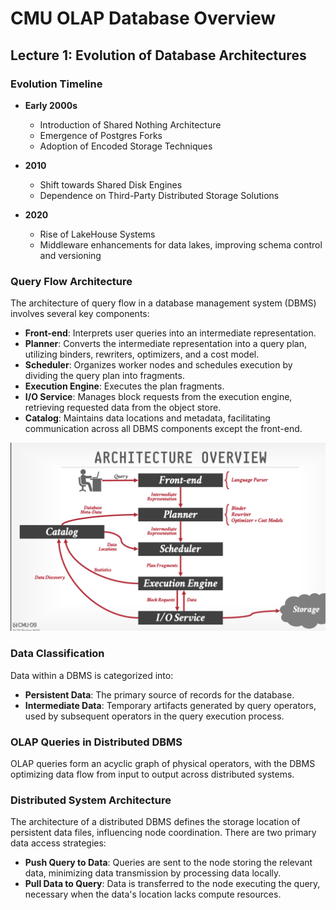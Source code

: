 # CMU OLAP Database Overview

## Lecture 1: Evolution of Database Architectures

### Evolution Timeline
- **Early 2000s**
  - Introduction of Shared Nothing Architecture
  - Emergence of Postgres Forks
  - Adoption of Encoded Storage Techniques

- **2010**
  - Shift towards Shared Disk Engines
  - Dependence on Third-Party Distributed Storage Solutions

- **2020**
  - Rise of LakeHouse Systems
  - Middleware enhancements for data lakes, improving schema control and versioning

### Query Flow Architecture
The architecture of query flow in a database management system (DBMS) involves several key components:
- **Front-end**: Interprets user queries into an intermediate representation.
- **Planner**: Converts the intermediate representation into a query plan, utilizing binders, rewriters, optimizers, and a cost model.
- **Scheduler**: Organizes worker nodes and schedules execution by dividing the query plan into fragments.
- **Execution Engine**: Executes the plan fragments.
- **I/O Service**: Manages block requests from the execution engine, retrieving requested data from the object store.
- **Catalog**: Maintains data locations and metadata, facilitating communication across all DBMS components except the front-end.

![Database Architecture Diagram](./olap_cmu_1.png "Database Architecture - CMU Course")

### Data Classification
Data within a DBMS is categorized into:
- **Persistent Data**: The primary source of records for the database.
- **Intermediate Data**: Temporary artifacts generated by query operators, used by subsequent operators in the query execution process.

### OLAP Queries in Distributed DBMS
OLAP queries form an acyclic graph of physical operators, with the DBMS optimizing data flow from input to output across distributed systems.

### Distributed System Architecture
The architecture of a distributed DBMS defines the storage location of persistent data files, influencing node coordination. There are two primary data access strategies:
- **Push Query to Data**: Queries are sent to the node storing the relevant data, minimizing data transmission by processing data locally.
- **Pull Data to Query**: Data is transferred to the node executing the query, necessary when the data's location lacks compute resources.
